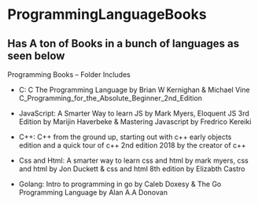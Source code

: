 # ProgrammingLanguageBooks
## Has A ton of Books in a bunch of languages as seen below 


Programming Books – Folder Includes
-	C: C The Programming Language by Brian W Kernighan & Michael Vine C_Programming_for_the_Absolute_Beginner_2nd_Edition

-	JavaScript: A Smarter Way to learn JS by Mark Myers, Eloquent JS 3rd Edition by Marijin Haverbeke & Mastering Javascript by Fredrico Kereiki 

-	C++: C++ from the ground up, starting out with c++ early objects edition and a quick tour of c++ 2nd edition 2018 by the creator of c++

-	Css and Html: A smarter way to learn css and html by mark myers, css and html by Jon Duckett & css and html 8th edition by Elizabth Castro

-	Golang:  Intro to programming in go by Caleb Doxesy & The Go Programming Language by Alan A.A Donovan
